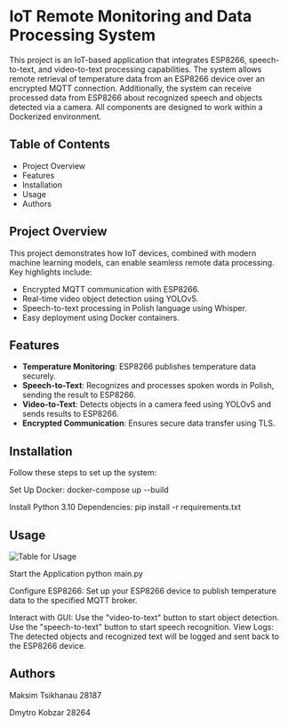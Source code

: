 # IoT Remote Monitoring and Data Processing System

This project is an IoT-based application that integrates ESP8266, speech-to-text, and video-to-text processing capabilities.
The system allows remote retrieval of temperature data from an ESP8266 device over an encrypted MQTT connection.
Additionally, the system can receive processed data from ESP8266 about recognized speech and objects detected via a camera.
All components are designed to work within a Dockerized environment.

## Table of Contents
- Project Overview
- Features
- Installation
- Usage
- Authors

## Project Overview
This project demonstrates how IoT devices, combined with modern machine learning models, can enable seamless remote data processing. Key highlights include:
- Encrypted MQTT communication with ESP8266.
- Real-time video object detection using YOLOv5.
- Speech-to-text processing in Polish language using Whisper.
- Easy deployment using Docker containers.

## Features
- **Temperature Monitoring**: ESP8266 publishes temperature data securely.
- **Speech-to-Text**: Recognizes and processes spoken words in Polish, sending the result to ESP8266.
- **Video-to-Text**: Detects objects in a camera feed using YOLOv5 and sends results to ESP8266.
- **Encrypted Communication**: Ensures secure data transfer using TLS.

## Installation
Follow these steps to set up the system:

Set Up Docker:
docker-compose up --build

Install Python 3.10 Dependencies:
pip install -r requirements.txt

## Usage

![Table for Usage](./images/table.svg)


Start the Application
python main.py

Configure ESP8266:
Set up your ESP8266 device to publish temperature data to the specified MQTT broker.

Interact with GUI:
Use the "video-to-text" button to start object detection.
Use the "speech-to-text" button to start speech recognition.
View Logs: The detected objects and recognized text will be logged and sent back to the ESP8266 device.

## Authors
Maksim Tsikhanau 28187

Dmytro Kobzar 28264



